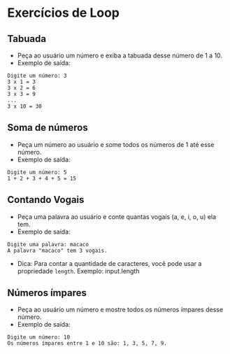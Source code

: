# Exercícios de Loop

## Tabuada
- Peça ao usuário um número e exiba a tabuada desse número de 1 a 10.
- Exemplo de saída:
```
Digite um número: 3
3 x 1 = 3
3 x 2 = 6
3 x 3 = 9
...
3 x 10 = 30
```

## Soma de números
- Peça um número ao usuário e some todos os números de 1 até esse número.
- Exemplo de saída:
```
Digite um número: 5
1 + 2 + 3 + 4 + 5 = 15
```

## Contando Vogais
- Peça uma palavra ao usuário e conte quantas vogais (a, e, i, o, u) ela tem.
- Exemplo de saída:
```
Digite uma palavra: macaco
A palavra "macaco" tem 3 vogais.
```
- Dica: Para contar a quantidade de caracteres, você pode usar a propriedade `length`. Exemplo: input.length

## Números ímpares
- Peça ao usuário um número e mostre todos os números ímpares desse número.
- Exemplo de saída:
```
Digite um número: 10
Os números ímpares entre 1 e 10 são: 1, 3, 5, 7, 9.
```

